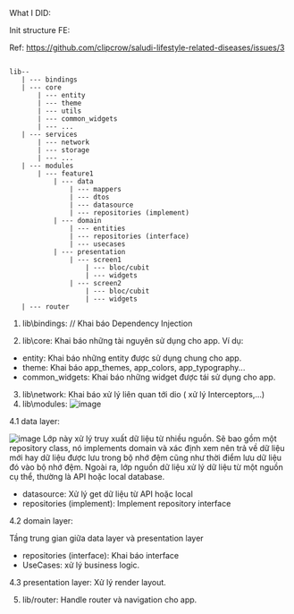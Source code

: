  What I DID:
 
 Init structure FE:


Ref: https://github.com/clipcrow/saludi-lifestyle-related-diseases/issues/3
 
 ```
 
 lib--
    | --- bindings 
    | --- core 
        | --- entity
        | --- theme
        | --- utils
        | --- common_widgets
        | --- ...
    | --- services
        | --- network
        | --- storage
        | --- ...
    | --- modules
        | --- feature1
            | --- data
                | --- mappers
                | --- dtos
                | --- datasource
                | --- repositories (implement)
            | --- domain
                | --- entities
                | --- repositories (interface)
                | --- usecases
            | --- presentation
                | --- screen1
                    | --- bloc/cubit
                    | --- widgets
                | --- screen2
                    | --- bloc/cubit
                    | --- widgets
    | --- router
 ```

1.  lib\bindings: // Khai báo Dependency Injection 

2. lib\core: Khai báo những tài nguyên sử dụng cho app. Ví dụ:

- entity: Khai báo những entity được sử dụng chung cho app.
- theme: Khai báo app_themes, app_colors, app_typography...
- common_widgets: Khai báo những widget được tái sử dụng cho app.

3. lib\network: Khai báo xử lý liên quan tới dio ( xử lý Interceptors,...)
4. lib\modules: 
![image](https://github.com/clipcrow/saludi-lifestyle-related-diseases/assets/111418581/cfcc9a0c-e402-48d4-b630-18ea42bfffd7)


4.1 data layer: 

![image](https://github.com/clipcrow/saludi-lifestyle-related-diseases/assets/111418581/99848ff3-efe6-476f-87ed-6fe9f686a90c) 
Lớp này xử lý truy xuất dữ liệu từ nhiều nguồn. Sẽ bao gồm một repository class, nó implements domain và xác định xem nên trả về dữ liệu mới hay dữ liệu được lưu trong bộ nhớ đệm cũng như thời điểm lưu dữ liệu đó vào bộ nhớ đệm. Ngoài ra, lớp nguồn dữ liệu xử lý dữ liệu từ một nguồn cụ thể, thường là API hoặc local database.

+ datasource:  Xử lý get dữ liệu từ API hoặc local
+ repositories (implement): Implement repository interface 

4.2 domain layer:  

Tầng trung gian giữa data layer và presentation layer
+ repositories (interface): Khai báo interface
+ UseCases: xử lý business logic.

4.3 presentation layer:  Xử lý render layout.

5. lib/router: Handle router và navigation cho app.
